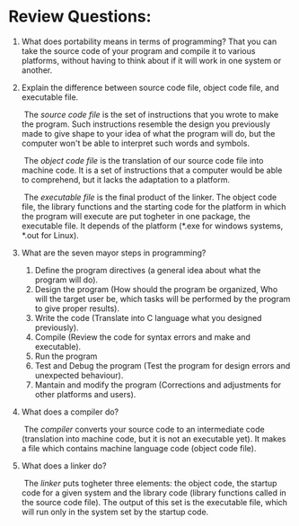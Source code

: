# Review Questions:

1. What does portability means in terms of programming? That you can take the source code of your program and compile it to various platforms, without having to think about if it will
   work in one system or another.

2. Explain the difference between source code file, object code file, and executable file.

   ​	The _source code file_ is the set of instructions that you wrote to make the program. Such instructions resemble the design you previously made to give shape to your idea of what
   the program will do, but the computer won't be able to interpret such words and symbols.

   ​	The _object code file_ is the translation of our source code file into machine code. It is
   a set of instructions that a computer would be able to comprehend, but it lacks the adaptation to a platform.

   ​	The _executable file_ is the final product of the linker. The object code file, the library
   functions and the starting code for the platform in which the program will execute are put
   togheter in one package, the executable file. It depends of the platform (*.exe for windows
   systems, *.out for Linux).

3. What are the seven mayor steps in programming?

   1. Define the program directives (a general idea about what the program will do).
   2. Design the program (How should the program be organized, Who will the target user
      be, which tasks will be performed by the program to give proper results).
   3. Write the code (Translate into C language what you designed previously).
   4. Compile (Review the code for syntax errors and make and executable).
   5. Run the program
   6. Test and Debug the program (Test the program for design errors and unexpected behaviour).
   7. Mantain and modify the program (Corrections and adjustments for other platforms and users).

4. What does a compiler do?

   ​	The _compiler_ converts your source code to an intermediate code (translation into machine code, but it is
   not an executable yet). It makes a file which contains machine language code (object code file).

5. What does a linker do?

   ​	The _linker_ puts togheter three elements: the object code, the startup code for a given system and the
   library code (library functions called in the source code file). The output of this set is the executable file, which will run only in the system set by the startup code.